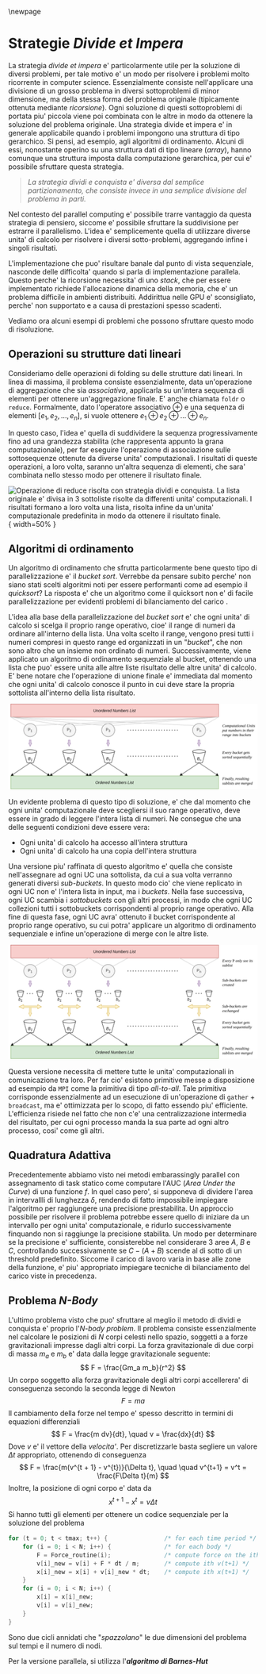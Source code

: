 \newpage
# Strategie *Divide et Impera*
La strategia *divide et impera* e' particolarmente utile per la soluzione di
diversi problemi, per tale motivo e' un modo per risolvere i problemi molto
ricorrente in computer science.
Essenzialmente consiste nell'applicare una divisione di un grosso problema in
diversi sottoproblemi di minor dimensione, ma della stessa forma del problema
originale (tipicamente ottenuta mediante *ricorsione*). Ogni soluzione di questi
sottoproblemi di portata piu' piccola viene poi combinata con le altre in modo
da ottenere la soluzione del problema originale.
Una strategia divide et impera e' in generale applicabile quando i problemi
impongono una struttura di tipo gerarchico. Si pensi, ad esempio, agli algoritmi
di ordinamento. Alcuni di essi, nonostante operino su una struttura dati di tipo
lineare (*array*), hanno comunque una struttura imposta dalla computazione
gerarchica, per cui e' possibile sfruttare questa strategia.

> *La strategia dividi e conquista e' diversa dal semplice partizionamento, che
consiste invece in una semplice divisione del problema in parti.*

Nel contesto del parallel computing e' possibile trarre vantaggio da questa
strategia di pensiero, siccome e' possibile sfruttare la suddivisione per
estrarre il parallelismo. L'idea e' semplicemente quella di utilizzare diverse
unita' di calcolo per risolvere i diversi sotto-problemi, aggregando infine i
singoli risultati.

L'implementazione che puo' risultare banale dal punto di vista sequenziale,
nasconde delle difficolta' quando si parla di implementazione parallela. Questo
perche' la ricorsione necessita' di uno *stack*, che per essere implementato
richiede l'allocazione dinamica della memoria, che e' un problema difficile in
ambienti distribuiti. Addirittua nelle GPU e' sconsigliato, perche' non
supportato e a causa di prestazioni spesso scadenti.

Vediamo ora alcuni esempi di problemi che possono sfruttare questo modo di
risoluzione.

## Operazioni su strutture dati lineari
Consideriamo delle operazioni di folding su delle strutture dati lineari. In
linea di massima, il problema consiste essenzialmente, data un'operazione di
aggregazione che sia *associativa*, applicarla su un'intera sequenza di elementi
per ottenere un'aggregazione finale. E' anche chiamata `foldr` o `reduce`.
Formalmente, dato l'operatore associativo $\oplus$ e una sequenza di elementi
$[e_1, e_2, \dots, e_n]$, si vuole ottenere $e_1 \oplus e_2 \oplus \dots \oplus
e_n$.

In questo caso, l'idea e' quella di suddividere la sequenza progressivamente
fino ad una grandezza stabilita (che rappresenta appunto la grana
computazionale), per far eseguire l'operazione di associazione sulle
sottosequenze ottenute da diverse unita' computazionali. I risultati di queste
operazioni, a loro volta, saranno un'altra sequenza di elementi, che sara'
combinata nello stesso modo per ottenere il risultato finale.

![Operazione di reduce risolta con strategia dividi e conquista. La lista
originale e' divisa in 3 sottoliste risolte da differenti unita' computazionali.
I risultati formano a loro volta una lista, risolta infine da un'unita'
computazionale predefinita in modo da ottenere il risultato
finale.](img/6.1_reduce.png){ width=50% }

## Algoritmi di ordinamento
Un algoritmo di ordinamento che sfrutta particolarmente bene questo tipo di
parallelizzazione e' il *bucket sort*. Verrebbe da pensare subito perche' non
siano stati scelti algoritmi noti per essere performanti come ad esempio il
*quicksort*? La risposta e' che un algoritmo come il quicksort non e' di facile
parallelizzazione per evidenti problemi di bilanciamento del carico .

L'idea alla base della parallelizzazione del *bucket sort* e' che ogni unita' di
calcolo si scelga il proprio range operativo, cioe' il range di numeri da
ordinare all'interno della lista. Una volta scelto il range, vengono presi tutti
i numeri compresi in questo range ed organizzati in un "*bucket*", che non sono
altro che un insieme non ordinato di numeri. Successivamente, viene applicato un
algoritmo di ordinamento sequenziale al bucket, ottenendo una lista che puo'
essere unita alle altre liste risultato delle altre unita' di calcolo.
E' bene notare che l'operazione di unione finale e' immediata dal momento che
ogni unita' di calcolo conosce il punto in cui deve stare la propria sottolista
all'interno della lista risultato.

![Bucketsort parallelo](img/6.2_bucketsort_1.png)

Un evidente problema di questo tipo di soluzione, e' che dal momento che ogni
unita' computazionale deve scegliersi il suo range operativo, deve essere in
grado di leggere l'intera lista di numeri. Ne consegue che una delle seguenti
condizioni deve essere vera:

* Ogni unita' di calcolo ha accesso all'intera struttura
* Ogni unita' di calcolo ha una copia dell'intera struttura

Una versione piu' raffinata di questo algoritmo e' quella che consiste
nell'assegnare ad ogni UC una sottolista, da cui a sua volta verranno generati
diversi *sub-buckets*. In questo modo cio' che viene replicato in ogni UC non e'
l'intera lista in input, ma i *buckets*. Nella fase successiva, ogni UC scambia
i *sottobuckets* con gli altri processi, in modo che ogni UC collezioni tutti i
sottobuckets corrispondenti al proprio range operativo.
Alla fine di questa fase, ogni UC avra' ottenuto il bucket corrispondente al
proprio range operativo, su cui potra' applicare un algoritmo di ordinamento
sequenziale e infine un'operazione di merge con le altre liste.

![Bucketsort parallelo (versione finale)](img/6.3_bucketsort_2.png)

Questa versione necessita di mettere tutte le unita' computazionali in
comunicazione tra loro. Per far cio' esistono primitive messe a disposizione ad
esempio da `MPI` come la primitiva di tipo *all-to-all*. Tale primitiva
corrisponde essenzialmente ad un esecuzione di un'operazione di `gather` +
`broadcast`, ma e' ottimizzata per lo scopo, di fatto essendo piu' efficiente.
L'efficienza risiede nel fatto che non c'e' una centralizzazione intermedia del
risultato, per cui ogni processo manda la sua parte ad ogni altro processo,
cosi' come gli altri.

## Quadratura Adattiva
Precedentemente abbiamo visto nei metodi embarassingly parallel con assegnamento
di task statico come computare l'AUC (*Area Under the Curve*) di una funzione
$f$. In quel caso pero', si supponeva di dividere l'area in intervallli di
lunghezza $\delta$, rendendo di fatto impossibile impiegare l'algoritmo per
raggiungere una precisione prestabilita.
Un approccio possibile per risolvere il problema potrebbe essere quello di
iniziare da un intervallo per ogni unita' computazionale, e ridurlo
successivamente finquando non si raggiunge la precisione stabilita.
Un modo per determinare se la precisione e' sufficiente, consisterebbe nel
considerare 3 aree $A$, $B$ e $C$, controllando successivamente se $C - (A + B)$
scende al di sotto di un threshold predefinito.
Siccome il carico di lavoro varia in base alle zone della funzione, e' piu'
appropriato impiegare tecniche di bilanciamento del carico viste in precedenza.

## Problema *N-Body*
L'ultimo problema visto che puo' sfruttare al meglio il metodo di dividi e
conquista e' proprio l'*N-body problem*. Il problema consiste essenzialmente nel
calcolare le posizioni di *N* corpi celesti nello spazio, soggetti a a forze
gravitazionali impresse dagli altri corpi.
La forza gravitazionale di due corpi di massa $m_a$ e $m_b$ e' data dalla
legge gravitazionale seguente:
$$
F = \frac{Gm_a m_b}{r^2}
$$
Un corpo soggetto alla forza gravitazionale degli altri corpi accellerera' di
conseguenza secondo la seconda legge di Newton
$$
F=ma
$$
Il cambiamento della forze nel tempo e' spesso descritto in termini di equazioni
differenziali
$$
F = \frac{m dv}{dt}, \quad v = \frac{dx}{dt}
$$
Dove $v$ e' il vettore della *velocita'*. Per discretizzarle basta segliere un
valore $\Delta t$ appropriato, ottenendo di conseguenza
$$
F = \frac{m(v^{t + 1} - v^{t})}{\Delta t}, \quad  \quad
v^{t+1} = v^t = \frac{F\Delta t}{m}
$$
Inoltre, la posizione di ogni corpo e' data da
$$
x^{t+1} - x^{t} = v \Delta t
$$
Si hanno tutti gli elementi per ottenere un codice sequenziale per la soluzione
del problema

```c
for (t = 0; t < tmax; t++) {                /* for each time period */
    for (i = 0; i < N; i++) {               /* for each body */
        F = Force_routine(i);               /* compute force on the ith body */
        v[i]_new = v[i] + F * dt / m;       /* compute ith v(t+1) */
        x[i]_new = x[i] + v[i]_new * dt;    /* compute ith x(t+1) */
    }
    for (i = 0; i < N; i++) {
        x[i] = x[i]_new;
        v[i] = v[i]_new;
    }
}
```
Sono due cicli annidati che "*spazzolano*" le due dimensioni del problema sul
tempi e il numero di nodi.

Per la versione parallela, si utilizza l'***algoritmo di Barnes-Hut***




